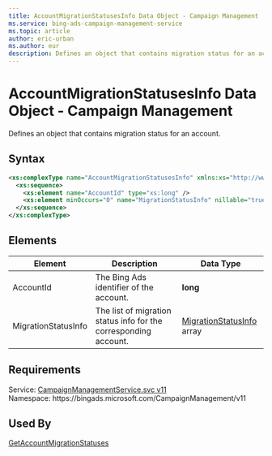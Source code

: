 ```yaml
---
title: AccountMigrationStatusesInfo Data Object - Campaign Management
ms.service: bing-ads-campaign-management-service
ms.topic: article
author: eric-urban
ms.author: eur
description: Defines an object that contains migration status for an account.
---
```

# AccountMigrationStatusesInfo Data Object - Campaign Management
Defines an object that contains migration status for an account.

## Syntax
```xml
<xs:complexType name="AccountMigrationStatusesInfo" xmlns:xs="http://www.w3.org/2001/XMLSchema">
  <xs:sequence>
    <xs:element name="AccountId" type="xs:long" />
    <xs:element minOccurs="0" name="MigrationStatusInfo" nillable="true" type="tns:ArrayOfMigrationStatusInfo" />
  </xs:sequence>
</xs:complexType>
```

## <a name="elements"></a>Elements

|Element|Description|Data Type|
|-----------|---------------|-------------|
|<a name="accountid"></a>AccountId|The Bing Ads identifier of the account.|**long**|
|<a name="migrationstatusinfo"></a>MigrationStatusInfo|The list of migration status info for the corresponding account.|[MigrationStatusInfo](migrationstatusinfo.md) array|

## Requirements
Service: [CampaignManagementService.svc v11](https://campaign.api.bingads.microsoft.com/Api/Advertiser/CampaignManagement/v11/CampaignManagementService.svc)  
Namespace: https\://bingads.microsoft.com/CampaignManagement/v11  

## Used By
[GetAccountMigrationStatuses](getaccountmigrationstatuses.md)  
